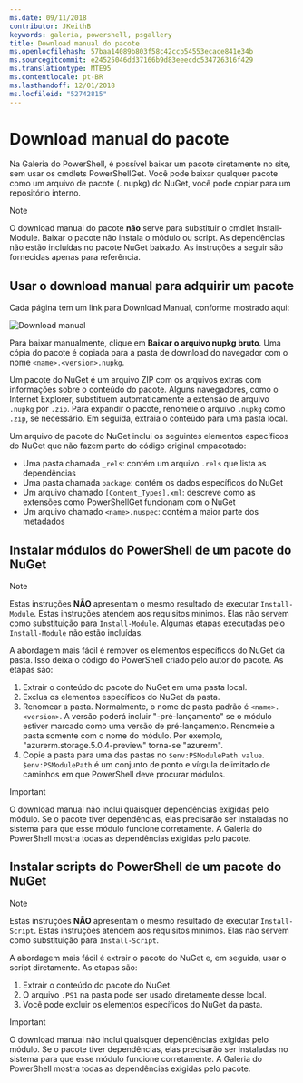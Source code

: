 ```yaml
---
ms.date: 09/11/2018
contributor: JKeithB
keywords: galeria, powershell, psgallery
title: Download manual do pacote
ms.openlocfilehash: 57baa14089b803f58c42ccb54553ecace841e34b
ms.sourcegitcommit: e24525046dd37166b9d83eeecdc534726316f429
ms.translationtype: MTE95
ms.contentlocale: pt-BR
ms.lasthandoff: 12/01/2018
ms.locfileid: "52742815"
---
```

# <a name="manual-package-download"></a>Download manual do pacote

Na Galeria do PowerShell, é possível baixar um pacote diretamente no site, sem usar os cmdlets PowerShellGet. Você pode baixar qualquer pacote como um arquivo de pacote (. nupkg) do NuGet, você pode copiar para um repositório interno.

> [!NOTE]
> O download manual do pacote **não** serve para substituir o cmdlet Install-Module.
> Baixar o pacote não instala o módulo ou script. As dependências não estão incluídas no pacote NuGet baixado. As instruções a seguir são fornecidas apenas para referência.

## <a name="using-manual-download-to-acquire-a-package"></a>Usar o download manual para adquirir um pacote

Cada página tem um link para Download Manual, conforme mostrado aqui:

![Download manual](../../Images/packagedisplaypagewithpseditions.png)

Para baixar manualmente, clique em **Baixar o arquivo nupkg bruto**. Uma cópia do pacote é copiada para a pasta de download do navegador com o nome `<name>.<version>.nupkg`.

Um pacote do NuGet é um arquivo ZIP com os arquivos extras com informações sobre o conteúdo do pacote. Alguns navegadores, como o Internet Explorer, substituem automaticamente a extensão de arquivo `.nupkg` por `.zip`. Para expandir o pacote, renomeie o arquivo `.nupkg` como `.zip`, se necessário. Em seguida, extraia o conteúdo para uma pasta local.

Um arquivo de pacote do NuGet inclui os seguintes elementos específicos do NuGet que não fazem parte do código original empacotado:

- Uma pasta chamada `_rels`: contém um arquivo `.rels` que lista as dependências
- Uma pasta chamada `package`: contém os dados específicos do NuGet
- Um arquivo chamado `[Content_Types].xml`: descreve como as extensões como PowerShellGet funcionam com o NuGet
- Um arquivo chamado `<name>.nuspec`: contém a maior parte dos metadados

## <a name="installing-powershell-modules-from-a-nuget-package"></a>Instalar módulos do PowerShell de um pacote do NuGet

> [!NOTE]
> Estas instruções **NÃO** apresentam o mesmo resultado de executar `Install-Module`. Estas instruções atendem aos requisitos mínimos. Elas não servem como substituição para `Install-Module`. Algumas etapas executadas pelo `Install-Module` não estão incluídas.

A abordagem mais fácil é remover os elementos específicos do NuGet da pasta. Isso deixa o código do PowerShell criado pelo autor do pacote. As etapas são:

1. Extrair o conteúdo do pacote do NuGet em uma pasta local.
2. Exclua os elementos específicos do NuGet da pasta.
3. Renomear a pasta. Normalmente, o nome de pasta padrão é `<name>.<version>`. A versão poderá incluir "-pré-lançamento" se o módulo estiver marcado como uma versão de pré-lançamento. Renomeie a pasta somente com o nome do módulo. Por exemplo, "azurerm.storage.5.0.4-preview" torna-se "azurerm".
4. Copie a pasta para uma das pastas no `$env:PSModulePath value`. `$env:PSModulePath` é um conjunto de ponto e vírgula delimitado de caminhos em que PowerShell deve procurar módulos.

> [!IMPORTANT]
> O download manual não inclui quaisquer dependências exigidas pelo módulo. Se o pacote tiver dependências, elas precisarão ser instaladas no sistema para que esse módulo funcione corretamente. A Galeria do PowerShell mostra todas as dependências exigidas pelo pacote.

## <a name="installing-powershell-scripts-from-a-nuget-package"></a>Instalar scripts do PowerShell de um pacote do NuGet

> [!NOTE]
> Estas instruções **NÃO** apresentam o mesmo resultado de executar `Install-Script`. Estas instruções atendem aos requisitos mínimos. Elas não servem como substituição para `Install-Script`.

A abordagem mais fácil é extrair o pacote do NuGet e, em seguida, usar o script diretamente. As etapas são:

1. Extrair o conteúdo do pacote do NuGet.
2. O arquivo `.PS1` na pasta pode ser usado diretamente desse local.
3. Você pode excluir os elementos específicos do NuGet da pasta.

> [!IMPORTANT]
> O download manual não inclui quaisquer dependências exigidas pelo módulo. Se o pacote tiver dependências, elas precisarão ser instaladas no sistema para que esse módulo funcione corretamente. A Galeria do PowerShell mostra todas as dependências exigidas pelo pacote.
